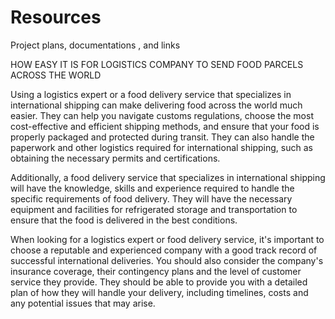 # Resources
Project  plans, documentations , and links

HOW EASY IT IS FOR LOGISTICS COMPANY TO SEND FOOD PARCELS ACROSS THE WORLD

Using a logistics expert or a food delivery service that specializes in international shipping can make delivering food across the world much easier. They can help you navigate customs regulations, choose the most cost-effective and efficient shipping methods, and ensure that your food is properly packaged and protected during transit. They can also handle the paperwork and other logistics required for international shipping, such as obtaining the necessary permits and certifications.

Additionally, a food delivery service that specializes in international shipping will have the knowledge, skills and experience required to handle the specific requirements of food delivery. They will have the necessary equipment and facilities for refrigerated storage and transportation to ensure that the food is delivered in the best conditions.

When looking for a logistics expert or food delivery service, it's important to choose a reputable and experienced company with a good track record of successful international deliveries. You should also consider the company's insurance coverage, their contingency plans and the level of customer service they provide. They should be able to provide you with a detailed plan of how they will handle your delivery, including timelines, costs and any potential issues that may arise.